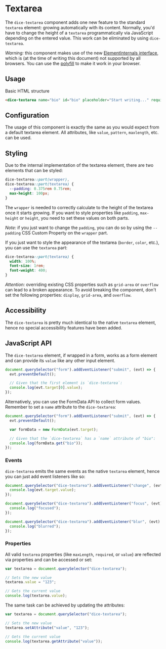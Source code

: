 # Textarea

The `dice-textarea` component adds one new feature to the standard `textarea` element: growing automatically with its content. Normally, you'd have to change the height of a `textarea` programmatically via JavaScript depending on the entered value. This work can be eliminated by using `dice-textarea`.

_Warning:_ this component makes use of the new [ElementInternals interface](https://html.spec.whatwg.org/multipage/custom-elements.html#the-elementinternals-interface), which is (at the time of writing this document) not supported by all browsers. You can use the [polyfill](https://www.npmjs.com/package/element-internals-polyfill) to make it work in your browser.

## Usage

Basic HTML structure

```html
<dice-textarea name="bio" id="bio" placeholder="Start writing..." required></dice-textarea>
```

## Configuration

The usage of this component is exactly the same as you would expect from a default textarea element. All attributes, like `value`, `pattern`, `maxlength`, etc. can be used.

## Styling

Due to the internal implementation of the textarea element, there are two elements that can be styled:

```css
dice-textarea::part(wrapper),
dice-textarea::part(textarea) {
  --padding: 0.375rem 0.75rem;
  max-height: 100px;
}
```

The `wrapper` is needed to correctly calculate to the height of the textarea once it starts growing. If you want to style properties like `padding`, `max-height` or `height`, you need to set these values on both parts.

_Note:_ if you just want to change the `padding`, you can do so by using the `--padding` CSS Custom Property on the `wrapper` part.

If you just want to style the appearance of the textarea (`border`, `color`, etc.), you can use the `textarea` part:

```css
dice-textarea::part(textarea) {
  width: 100%;
  font-size: 1rem;
  font-weight: 400;
}
```

_Attention:_ overriding existing CSS properties such as `grid-area` or `overflow` can lead to a broken appearance. To avoid breaking the component, don't set the following properties: `display`, `grid-area`, and `overflow`.

## Accessibility

The `dice-textarea` is pretty much identical to the native `textarea` element, hence no special accessibility features have been added.

## JavaScript API

The `dice-textarea` element, if wrapped in a form, works as a form element and can provide its `value` like any other input element.

```js
document.querySelector("form").addEventListener("submit", (evt) => {
  evt.preventDefault();

  // Given that the first element is `dice-textarea`:
  console.log(evt.target[0].value);
});
```

Alternatively, you can use the FormData API to collect form values. Remember to set a `name` attribute to the `dice-textarea`:

```js
document.querySelector("form").addEventListener("submit", (evt) => {
  evt.preventDefault();

  var formData = new FormData(evt.target);

  // Given that the `dice-textarea` has a `name` attribute of "bio":
  console.log(formData.get("bio"));
});
```

### Events

`dice-textarea` emits the same events as the native `textarea` element, hence you can just add event listeners like so:

```js
document.querySelector("dice-textarea").addEventListener("change", (evt) => {
  console.log(evt.target.value);
});

document.querySelector("dice-textarea").addEventListener("focus", (evt) => {
  console.log("focused");
});

document.querySelector("dice-textarea").addEventListener("blur", (evt) => {
  console.log("blurred");
});
```

### Properties

All valid `textarea` properties (like `maxLength`, `required`, or `value`) are reflected via properties and can be accessed or set:

```js
var textarea = document.querySelector("dice-textarea");

// Sets the new value
textarea.value = "123";

// Gets the current value
console.log(textarea.value);
```

The same task can be achieved by updating the attributes:

```js
var textarea = document.querySelector("dice-textarea");

// Sets the new value
textarea.setAttribute("value", "123");

// Gets the current value
console.log(textarea.getAttribute("value"));
```
